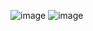 ![image](https://github.com/user-attachments/assets/b50aa671-ffda-402b-ae0c-78fa4f15dd4a)
![image](https://github.com/user-attachments/assets/4d237daf-bcdc-497e-8f7a-4599a1d4f36a)


